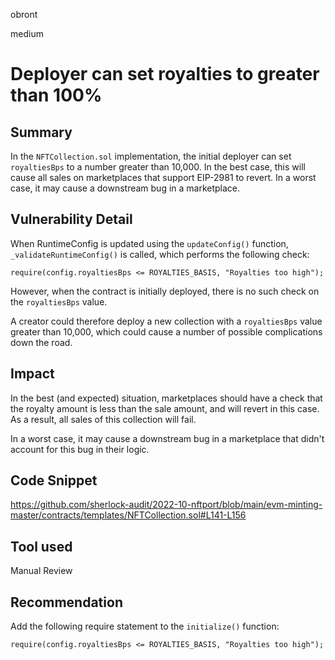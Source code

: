 obront

medium

# Deployer can set royalties to greater than 100%

## Summary

In the `NFTCollection.sol` implementation, the initial deployer can set `royaltiesBps` to a number greater than 10,000. In the best case, this will cause all sales on marketplaces that support EIP-2981 to revert. In a worst case, it may cause a downstream bug in a marketplace.

## Vulnerability Detail

When RuntimeConfig is updated using the `updateConfig()` function, `_validateRuntimeConfig()` is called, which performs the following check:

`require(config.royaltiesBps <= ROYALTIES_BASIS, "Royalties too high");`

However, when the contract is initially deployed, there is no such check on the `royaltiesBps` value.

A creator could therefore deploy a new collection with a `royaltiesBps` value greater than 10,000, which could cause a number of possible complications down the road.

## Impact

In the best (and expected) situation, marketplaces should have a check that the royalty amount is less than the sale amount, and will revert in this case. As a result, all sales of this collection will fail.

In a worst case, it may cause a downstream bug in a marketplace that didn't account for this bug in their logic.

## Code Snippet

https://github.com/sherlock-audit/2022-10-nftport/blob/main/evm-minting-master/contracts/templates/NFTCollection.sol#L141-L156

## Tool used

Manual Review

## Recommendation

Add the following require statement to the `initialize()` function:

`require(config.royaltiesBps <= ROYALTIES_BASIS, "Royalties too high");`